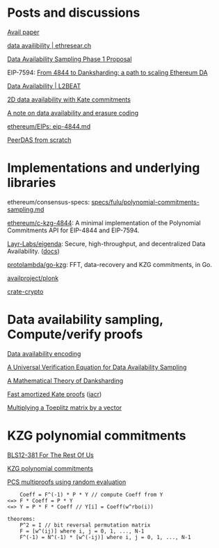 # Posts and discussions

[Avail paper](https://github.com/availproject/poly-multiproof/blob/master/spec/src/1_overview.md)

[data availibility | ethresear.ch](https://ethresear.ch/search?q=data%20availibility)

[Data Availability Sampling Phase 1 Proposal](https://hackmd.io/@vbuterin/das)

EIP-7594: [From 4844 to Danksharding: a path to scaling Ethereum DA](https://ethresear.ch/t/from-4844-to-danksharding-a-path-to-scaling-ethereum-da/18046)

[Data Availability | L2BEAT](https://l2beat.com/data-availability/summary)

[2D data availability with Kate commitments](https://ethresear.ch/t/2d-data-availability-with-kate-commitments/8081)

[A note on data availability and erasure coding](https://github.com/ethereum/research/wiki/A-note-on-data-availability-and-erasure-coding)

[ethereum/EIPs: eip-4844.md](https://github.com/ethereum/EIPs/blob/master/EIPS/eip-4844.md)

[PeerDAS from scratch](https://hackmd.io/@manunalepa/peerDAS)

# Implementations and underlying libraries

ethereum/consensus-specs: [specs/fulu/polynomial-commitments-sampling.md](https://github.com/ethereum/consensus-specs/blob/dev/specs/fulu/polynomial-commitments-sampling.md)

[ethereum/c-kzg-4844](https://github.com/ethereum/c-kzg-4844): A minimal implementation of the Polynomial Commitments API for EIP-4844 and EIP-7594.

[Layr-Labs/eigenda](https://github.com/Layr-Labs/eigenda): Secure, high-throughput, and decentralized Data Availability. ([docs](https://docs.eigenda.xyz/overview))

[protolambda/go-kzg](https://github.com/protolambda/go-kzg): FFT, data-recovery and KZG commitments, in Go.

[availproject/plonk](https://github.com/availproject/plonk/blob/v0.12.0-polygon-2/src/commitment_scheme/kzg10/key.rs#L297)

[crate-crypto](https://github.com/orgs/crate-crypto/repositories)

# Data availability sampling, Compute/verify proofs
[Data availability encoding](https://notes.ethereum.org/@dankrad/danksharding_encoding)

[A Universal Verification Equation for Data Availability Sampling](https://ethresear.ch/t/a-universal-verification-equation-for-data-availability-sampling/13240)

[A Mathematical Theory of Danksharding](https://github.com/ingonyama-zk/papers/blob/main/danksharding_math.pdf)

[Fast amortized Kate proofs](https://github.com/khovratovich/Kate/blob/master/Kate_amortized.pdf) ([iacr](https://eprint.iacr.org/2023/033))

[Multiplying a Toeplitz matrix by a vector](https://alinush.github.io/2020/03/19/multiplying-a-vector-by-a-toeplitz-matrix.html)

# KZG polynomial commitments

[BLS12-381 For The Rest Of Us](https://hackmd.io/@benjaminion/bls12-381)

[KZG polynomial commitments](https://dankradfeist.de/ethereum/2020/06/16/kate-polynomial-commitments.html)

[PCS multiproofs using random evaluation](https://dankradfeist.de/ethereum/2021/06/18/pcs-multiproofs.html)

```
    Coeff = F^(-1) * P * Y // compute Coeff from Y
<=> F * Coeff = P * Y
<=> Y = P * F * Coeff // Y[i] = Coeff(w^rbo(i))

theorems:
    P^2 = I // bit reversal permutation matrix
    F = [w^(ij)] where i, j = 0, 1, ..., N-1
    F^(-1) = N^(-1) * [w^(-ij)] where i, j = 0, 1, ..., N-1
```

